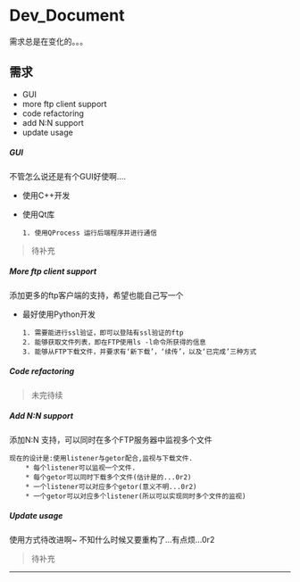 ﻿Dev_Document
============

   需求总是在变化的。。。

## 需求

   * GUI
   * more ftp client support
   * code refactoring
   * add N:N support
   * update usage

##### GUI

   不管怎么说还是有个GUI好使啊....

   * 使用C++开发
   * 使用Qt库


         1. 使用QProcess 运行后端程序并进行通信

> 待补充

##### More ftp client support

   添加更多的ftp客户端的支持，希望也能自己写一个

   * 最好使用Python开发



         1. 需要能进行ssl验证，即可以登陆有ssl验证的ftp
         2. 能够获取文件列表，即在FTP使用ls -l命令所获得的信息
         3. 能够从FTP下载文件，并要求有‘新下载’，‘续传’，以及‘已完成’三种方式

##### Code refactoring

> 未完待续

##### Add N:N support

   添加N:N 支持，可以同时在多个FTP服务器中监视多个文件

    现在的设计是:使用listener与getor配合,监视与下载文件.
        * 每个listener可以监视一个文件.
        * 每个getor可以同时下载多个文件(估计是的...0r2)
        * 一个listener可以对应多个getor(意义不明...0r2)
        * 一个getor可以对应多个listener(所以可以实现同时多个文件的监视)

##### Update usage

   使用方式待改进啊~ 不知什么时候又要重构了...有点烦...0r2


> 待补充

------------------
